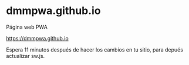 # dmmpwa.github.io
Página web PWA

https://dmmpwa.github.io

Espera 11 minutos después de hacer
los cambios en tu sitio, para
depués actualizar sw.js.